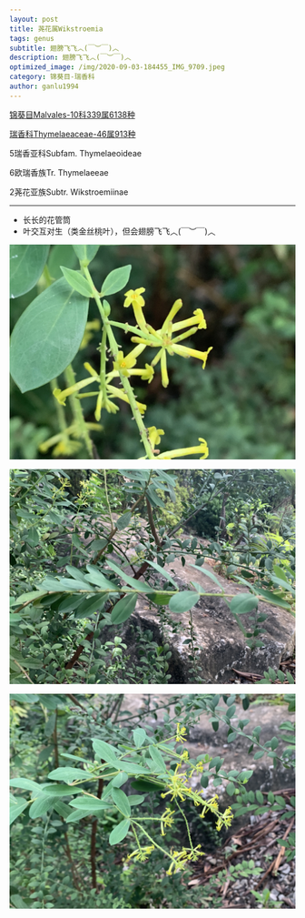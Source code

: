 ```yaml
---
layout: post
title: 荛花属Wikstroemia
tags: genus
subtitle: 翅膀飞飞︿(￣︶￣)︿
description: 翅膀飞飞︿(￣︶￣)︿
optimized_image: /img/2020-09-03-184455_IMG_9709.jpeg
category: 锦葵目-瑞香科
author: ganlu1994    
---
```


[锦葵目Malvales-10科339属6138种](https://ganlu1994.github.io/43锦葵目Malvales/)

[瑞香科Thymelaeaceae-46属913种](https://ganlu1994.github.io/247瑞香科Thymelaeaceae/)

5瑞香亚科Subfam. Thymelaeoideae

6欧瑞香族Tr. Thymelaeeae

2荛花亚族Subtr. Wikstroemiinae

---

* 长长的花管筒
* 叶交互对生（类金丝桃叶），但会翅膀飞飞︿(￣︶￣)︿


![](/img/2020-09-03-184504_IMG_9710.jpeg)

![](/img/2020-09-03-184511_IMG_9711.jpeg)

![](/img/2020-09-03-184455_IMG_9709.jpeg)